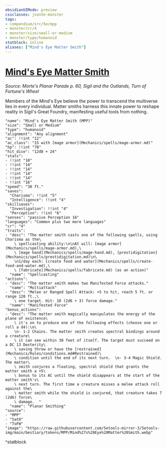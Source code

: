 ```yaml
---
obsidianUIMode: preview
cssclasses: json5e-monster
tags:
- compendium/src/5e/mpp
- monster/cr/4
- monster/size/small-or-medium
- monster/type/humanoid
statblock: inline
aliases: ["Mind's Eye Matter Smith"]
---
```

# [Mind's Eye Matter Smith](Mechanics\bestiary\humanoid/minds-eye-matter-smith-mpp.md)
*Source: Morte's Planar Parade p. 60, Sigil and the Outlands, Turn of Fortune's Wheel*  

Members of the Mind's Eye believe the power to transcend the multiverse lies in every individual. Matter smiths harness this innate power to reshape reality in Sigil's Great Foundry, manifesting useful tools from nothing.

```statblock
"name": "Mind's Eye Matter Smith (MPP)"
"size": "Small or Medium"
"type": "humanoid"
"alignment": "Any alignment"
"ac": !!int "12"
"ac_class": "15 with [mage armor](Mechanics/spells/mage-armor.md)"
"hp": !!int "78"
"hit_dice": "12d8 + 24"
"stats":
- !!int "10"
- !!int "14"
- !!int "14"
- !!int "14"
- !!int "14"
- !!int "16"
"speed": "30 ft."
"saves":
  "Charisma": !!int "5"
  "Intelligence": !!int "4"
"skillsaves":
  "Investigation": !!int "4"
  "Perception": !!int "6"
"senses": "passive Perception 16"
"languages": "Common plus two more languages"
"cr": "4"
"traits":
- "desc": "The matter smith casts one of the following spells, using Charisma as the\
    \ spellcasting ability:\n\nAt will: [mage armor](Mechanics/spells/mage-armor.md),\
    \ [mage hand](Mechanics/spells/mage-hand.md), [prestidigitation](Mechanics/spells/prestidigitation.md)\n\
    \n1/day each: [create food and water](Mechanics/spells/create-food-and-water.md),\
    \ [fabricate](Mechanics/spells/fabricate.md) (as an action)"
  "name": "Spellcasting"
"actions":
- "desc": "The matter smith makes two Manifested Force attacks."
  "name": "Multiattack"
- "desc": "Melee or Ranged Spell Attack: +5 to hit, reach 5 ft. or range 120 ft.,\
    \ one target. Hit: 10 (2d6 + 3) force damage."
  "name": "Manifested Force"
"bonus_actions":
- "desc": "The matter smith magically manipulates the energy of the plane of existence\
    \ it's on to produce one of the following effects (choose one or roll a d4):\n\
    \n- 1-2 Chains. The matter smith creates spectral bindings around a creature\
    \ it can see within 30 feet of itself. The target must succeed on a DC 13 Dexterity\
    \ saving throw or have the [restrained](Mechanics/Rules/conditions.md#Restrained)\
    \ condition until the end of its next turn.  \n- 3-4 Magic Shield. The matter\
    \ smith conjures a floating, spectral shield that grants the matter smith a +5\
    \ bonus to its AC until the shield disappears at the start of the matter smith's\
    \ next turn. The first time a creature misses a melee attack roll against the\
    \ matter smith while the shield is conjured, that creature takes 7 (2d6) force\
    \ damage.  "
  "name": "Planar Smithing"
"source":
- "MPP"
- "SatO"
- "ToFW"
"image": "https://raw.githubusercontent.com/5etools-mirror-3/5etools-img/main/bestiary/tokens/MPP/Mind%27s%20Eye%20Matter%20Smith.webp"
```
^statblock